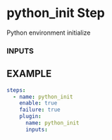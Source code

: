 
# python_init Step
Python environment initialize

### INPUTS

## EXAMPLE 

```yml
steps:
  - name: python_init
    enable: true
    failure: true
    plugin:
      name: python_init
      inputs:
```
